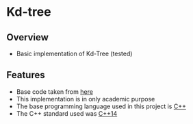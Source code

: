 # Kd-tree

## Overview

* Basic implementation of Kd-Tree (tested)

## Features
* Base code taken from [here](http://stanford.edu/class/archive/cs/cs106l/cs106l.1162/assignments.html "here")
* This implementation is in only academic purpose
* The base programming language used in this project is [C++](https://es.wikipedia.org/wiki/C%2B%2B "C++")
* The C++ standard used was [C++14](https://es.wikipedia.org/wiki/C%2B%2B14 "C++14")